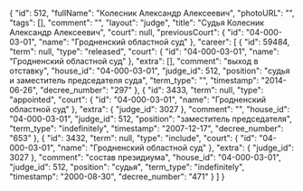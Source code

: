 {
    "id": 512,
    "fullName": "Колесник Александр Алексеевич",
    "photoURL": "",
    "tags": [],
    "comment": "",
    "layout": "judge",
    "title": "Судья Колесник Александр Алексеевич",
    "court": null,
    "previousCourt": {
        "id": "04-000-03-01",
        "name": "Гродненский областной суд"
    },
    "career": [
        {
            "id": 59484,
            "term": null,
            "type": "released",
            "court": {
                "id": "04-000-03-01",
                "name": "Гродненский областной суд"
            },
            "extra": [],
            "comment": "выход в отставку",
            "house_id": "04-000-03-01",
            "judge_id": 512,
            "position": "судья и заместитель председателя суда",
            "term_type": "",
            "timestamp": "2014-06-26",
            "decree_number": "297"
        },
        {
            "id": 3433,
            "term": null,
            "type": "appointed",
            "court": {
                "id": "04-000-03-01",
                "name": "Гродненский областной суд"
            },
            "extra": {
                "judge_id": 3027
            },
            "comment": "",
            "house_id": "04-000-03-01",
            "judge_id": 512,
            "position": "заместитель председателя",
            "term_type": "indefinitely",
            "timestamp": "2007-12-17",
            "decree_number": "653"
        },
        {
            "id": 3432,
            "term": null,
            "type": "include",
            "court": {
                "id": "04-000-03-01",
                "name": "Гродненский областной суд"
            },
            "extra": {
                "judge_id": 3027
            },
            "comment": "состав президиума",
            "house_id": "04-000-03-01",
            "judge_id": 512,
            "position": "судья",
            "term_type": "indefinitely",
            "timestamp": "2000-08-30",
            "decree_number": "471"
        }
    ]
}